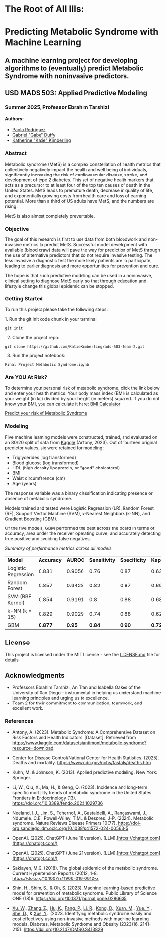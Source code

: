 # **The Root of All Ills:**

# **Predicting Metabolic Syndrome with Machine Learning**

## A machine learning project for developing algorithms to (eventually) predict Metabolic Syndrome with noninvasive predictors.

## USD MADS 503: Applied Predictive Modeling

### Summer 2025, Professor Ebrahim Tarshizi

#### Authors:

-   [Paola Rodriguez](https://www.linkedin.com/in/paola-rodriguez920623/)
-   [Gabriel "Gabe" Duffy](https://www.linkedin.com/in/gabriel-duffy/)
-   [Katherine "Katie" Kimberling](https://www.linkedin.com/in/katie-kimberling-b6617173/)

### **Abstract**

Metabolic syndrome (MetS) is a complex constellation of health metrics that collectively negatively impact the health and well being of individuals, significantly increasing the risk of cardiovascular disease, stroke, and development of type 2 diabetes.
This set of negative health markers that acts as a precursor to at least four of the top ten causes of death in the United States.
MetS leads to premature death, decrease in quality of life, and exponentially growing costs from health care and loss of earning potential.
More than a third of US adults have MetS, and the numbers are rising.

MetS is also almost completely preventable.

### **Objective**

The goal of this research is first to use data from both bloodwork and non-invasive metrics to predict MetS.
Successful model development with available (blood draw) data will pave the way for prediction of MetS through the use of alternative predictors that do not require invasive testing.
The less invasive a diagnostic test the more likely patients are to participate, leading to earlier diagnosis and more opportunities for prevention and cure.

The hope is that such predictive modeling can be used in a noninvasive, clinical setting to diagnose MetS early, so that through education and lifestyle change this global epidemic can be stopped.

### Getting Started

To run this project please take the following steps:

1\.
Run the git init code chunk in your terminal

```         
git init
```

2.  Clone the project repo:

```         
git clone https://github.com/KatieKimberling/ads-503-team-2.git
```

3.  Run the project notebook:

```         
Final Project Metabolic Syndrome.ipynb
```

### Are YOU At Risk?

To determine your personal risk of metabolic syndrome, click the link below and enter your health metrics.
Your body mass index (BMI) is calculated as your weight (in kg) divided by your height (in meters) squared.
If you do not know your BMI, you can calculate it here: [BMI Calculator](https://www.nhlbi.nih.gov/calculate-your-bmi)

[Predict your risk of Metabolic Syndrome](https://paolarodriguez.shinyapps.io/metabolic-syndrome-predictor-v2/)

### **Modeling**

Five machine learning models were constructed, trained, and evaluated on an 80/20 split of data from [Kaggle](https://www.kaggle.com/datasets/antimoni/metabolic-syndrome?resource=download) (Antony, 2023).
Out of fourteen original predictor values, six were retained for modeling:

-   Triglycerides (log transformed)
-   Blood glucose (log transformed)
-   HDL (high density lipoprotein, or "good" cholesterol)
-   BMI
-   Waist circumference (cm)
-   Age (years)

The response variable was a binary classification indicating presence or absence of metabolic syndrome.

Models trained and tested were Logistic Regression (LR), Random Forest (RF), Support Vector Machine (SVM), k-Nearest Neighbors (k-NN), and Gradient Boosting (GBM).

Of the five models, GBM performed the best across the board in terms of accuracy, area under the receiver operating curve, and accurately detecting true positive and avoiding false negatives.

*Summary of performance metrics across all models*

|  |  |  |  |  |  |
|------------|------------|------------|------------|------------|------------|
| **Model** | **Accuracy** | **AUROC** | **Sensitivity** | **Specificity** | **Kappa** |
| Logistic Regression | 0.831 | 0.9056 | 0.76 | 0.87 | 0.63 |
| Random Forest | 0.857 | 0.9428 | 0.82 | 0.87 | 0.69 |
| SVM (RBF Kernel) | 0.854 | 0.9191 | 0.8 | 0.88 | 0.68 |
| k-NN (k = 15) | 0.829 | 0.9029 | 0.74 | 0.88 | 0.62 |
| GBM | **0.877** | **0.95** | **0.84** | **0.90** | **0.72** |

## License

This project is licensed under the MIT License - see the [LICENSE.md](LICENSE.md) file for details

## Acknowledgments

-   Professors Ebrahim Tarshizi, An Tran and Isabella Oakes of the University of San Diego – instrumental in helping us understand machine learning principles and urging us to excellence.
-   Team 2 for their commitment to communication, teamwork, and excellent work.

### References

-   Antony, A.
    (2023).
    Metabolic Syndrome: A Comprehensive Dataset on Risk Factors and Health Indicators.
    [Dataset].
    Retrieved from <https://www.kaggle.com/datasets/antimoni/metabolic-syndrome?resource=download>.

-   Center for Disease Control/National Center for Health Statistics.
    (2025).
    Deaths and mortality.
    <https://www.cdc.gov/nchs/fastats/deaths.htm>

-   Kuhn, M.
    & Johnson, K.
    (2013).
    Applied predictive modeling.
    New York: Springer.

-   Li, W., Qiu, X., Ma, H., & Geng, Q.
    (2023).
    Incidence and long-term specific mortality trends of metabolic syndrome in the United States.
    Frontiers in Endocrinology (13).
    <https://doi.org/10.3389/fendo.2022.1029736>

-   Neeland, I.J., Lim, S., Tchernof, A., Gastaldelli, A., Rangaswami, J., Ndumele, C.E., Powell-Wiley, T.M., & Despres, J-P.
    (2024).
    Metabolic syndrome.
    Nature Reviews Disease Primers 10(77).
    <https://doi-org.sandiego.idm.oclc.org/10.1038/s41572-024-00563-5>

-   OpenAI.
    (2025).
    ChatGPT (June 18 version).
    [LLM].[https://chatgpt.com](https://chatgpt.com/)

-   OpenAI.
    (2025).
    ChatGPT (June 21 version).
    [LLM].[https://chatgpt.com](https://chatgpt.com/)

-   Saklayen, M.G.
    (2018).
    The global epidemic of the metabolic syndrome.
    Current Hypertension Reports (20)12, 1-8. 
    <https://doi.org/10.1007/s11906-018-0812-z>

-   Shin, H., Shim, S., & Oh, S.
    (2023).
    Machine learning-based predictive model for prevention of metabolic syndrome.
    Public Library of Science ONE (18)6.
    <https://doi.org/10.1371/journal.pone.0286635>

-   [Xu, W](https://www.dovepress.com/author_profile.php?id=1751875)., [Zhang, Z](https://www.dovepress.com/author_profile.php?id=1689111)., [Hu, K](https://www.dovepress.com/author_profile.php?id=1884150)., [Fang, P](https://www.dovepress.com/author_profile.php?id=1634270)., [Li, R](https://www.dovepress.com/author_profile.php?id=1571149)., [Kong, D](https://www.dovepress.com/author_profile.php?id=1751874)., [Xuan, M](https://www.dovepress.com/author_profile.php?id=1173176)., [Yue, Y](https://www.dovepress.com/author_profile.php?id=1884151)., [She, D](https://www.dovepress.com/author_profile.php?id=1634275)., & [Xue, Y](https://www.dovepress.com/author_profile.php?id=1634276). 
    (2023. Identifying metabolic syndrome easily and cost effectively using non-invasive methods with machine learning models. Diabetes, Metabolic Syndrome and Obesity (2023)16, 2141–2151.
    <https://doi.org/10.2147/DMSO.S413829>
